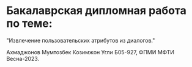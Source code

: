 # Бакалаврская дипломная работа по теме:

"Извлечение пользовательских атрибутов из диалогов."

Ахмаджонов Мумтозбек Козимжон Угли Б05-927, ФПМИ МФТИ Весна-2023.
